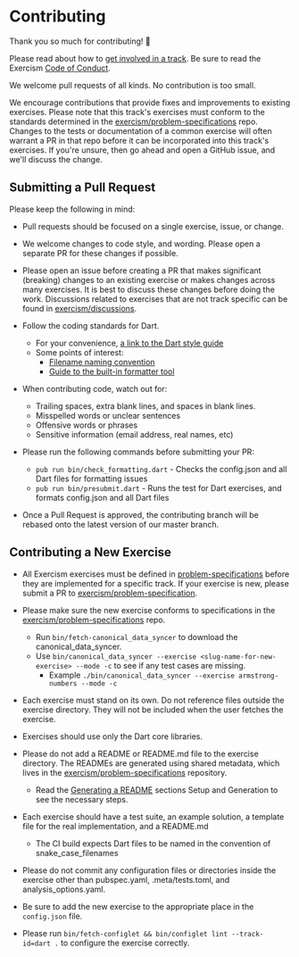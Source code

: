# Contributing

Thank you so much for contributing! :tada:

Please read about how to [get involved in a track](https://github.com/exercism/docs/tree/master/contributing-to-language-tracks). Be sure to read the Exercism [Code of Conduct](https://exercism.io/code-of-conduct).

We welcome pull requests of all kinds. No contribution is too small.

We encourage contributions that provide fixes and improvements to existing exercises. Please note that this track's exercises must conform to the standards determined in the [exercism/problem-specifications](https://github.com/exercism/problem-specifications) repo. Changes to the tests or documentation of a common exercise will often warrant a PR in that repo before it can be incorporated into this track's exercises. If you're unsure, then go ahead and open a GitHub issue, and we'll discuss the change.

## Submitting a Pull Request ###

Please keep the following in mind:

- Pull requests should be focused on a single exercise, issue, or change.

- We welcome changes to code style, and wording. Please open a separate PR for these changes if possible.

- Please open an issue before creating a PR that makes significant (breaking) changes to an existing exercise or makes changes across many exercises. It is best to discuss these changes before doing the work. Discussions related to exercises that are not track specific can be found in [exercism/discussions](https://github.com/exercism/discussions/issues).

- Follow the coding standards for Dart.
    * For your convenience, [a link to the Dart style guide](https://www.dartlang.org/guides/language/effective-dart)
    * Some points of interest:
      * [Filename naming convention](https://www.dartlang.org/guides/language/effective-dart/style#do-name-libraries-and-source-files-using-lowercase_with_underscores)
      * [Guide to the built-in formatter tool](https://github.com/dart-lang/dart_style#getting-dartfmt)

- When contributing code, watch out for:
    * Trailing spaces, extra blank lines, and spaces in blank lines.
    * Misspelled words or unclear sentences
    * Offensive words or phrases
    * Sensitive information (email address, real names, etc)

- Please run the following commands before submitting your PR:
    * `pub run bin/check_formatting.dart` - Checks the config.json and all Dart files for formatting issues
    * `pub run bin/presubmit.dart` - Runs the test for Dart exercises, and formats config.json and all Dart files

- Once a Pull Request is approved, the contributing branch will be rebased onto the latest version of our master branch.

## Contributing a New Exercise ###

- All Exercism exercises must be defined in [problem-specifications](https://github.com/exercism/problem-specifications/tree/master/exercises) before they are implemented for a specific track. If your exercise is new, please submit a PR to [exercism/problem-specification](https://github.com/exercism/problem-specifications).

- Please make sure the new exercise conforms to specifications in the [exercism/problem-specifications](https://github.com/exercism/problem-specifications) repo.
  - Run `bin/fetch-canonical_data_syncer` to download the canonical_data_syncer.
  - Use `bin/canonical_data_syncer --exercise <slug-name-for-new-exercise> --mode -c` to see if any test cases are missing.
    - Example `./bin/canonical_data_syncer --exercise armstrong-numbers --mode -c`

- Each exercise must stand on its own. Do not reference files outside the exercise directory. They will not be included when the user fetches the exercise.

- Exercises should use only the Dart core libraries.

- Please do not add a README or README.md file to the exercise directory. The READMEs are generated using shared metadata, which lives in the
[exercism/problem-specifications](https://github.com/exercism/problem-specifications) repository.
  - Read the [Generating a README](https://github.com/exercism/docs/blob/master/language-tracks/exercises/anatomy/readmes.md) sections Setup and Generation to see the necessary steps.

- Each exercise should have a test suite, an example solution, a template file for the real implementation, and a README.md
  - The CI build expects Dart files to be named in the convention of snake_case_filenames

- Please do not commit any configuration files or directories inside the exercise other than pubspec.yaml, .meta/tests.toml, and analysis_options.yaml.

- Be sure to add the new exercise to the appropriate place in the `config.json` file.

- Please run `bin/fetch-configlet && bin/configlet lint --track-id=dart .` to configure the exercise correctly.
